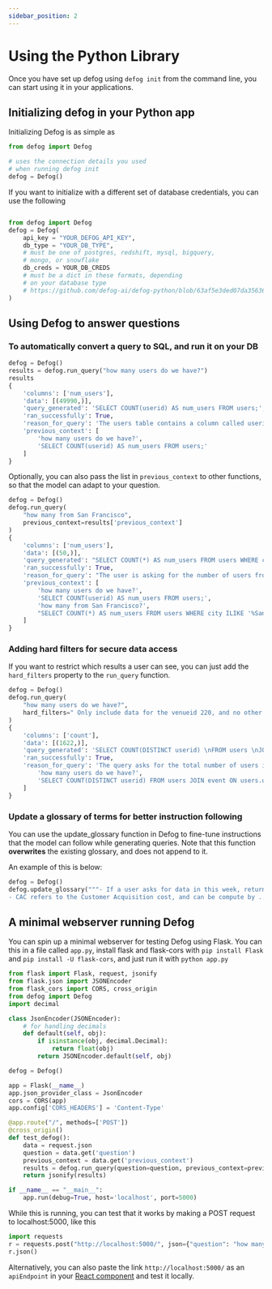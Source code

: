 ```yaml
---
sidebar_position: 2
---
```


# Using the Python Library

Once you have set up defog using `defog init` from the command line, you can start using it in your applications.

## Initializing defog in your Python app
Initializing Defog is as simple as

```python
from defog import Defog

# uses the connection details you used 
# when running defog init
defog = Defog()
```

If you want to initialize with a different set of database credentials, you can use the following

```python

from defog import Defog
defog = Defog(
    api_key = "YOUR_DEFOG_API_KEY",
    db_type = "YOUR_DB_TYPE",
    # must be one of postgres, redshift, mysql, bigquery,
    # mongo, or snowflake
    db_creds = YOUR_DB_CREDS
    # must be a dict in these formats, depending
    # on your database type
    # https://github.com/defog-ai/defog-python/blob/63af5e3ded07da356365f20bc94a194c4f7c44fa/defog/__init__.py#L110
)
```

## Using Defog to answer questions

### To automatically convert a query to SQL, and run it on your DB
```python
defog = Defog()
results = defog.run_query("how many users do we have?")
results
{
    'columns': ['num_users'],
    'data': [(49990,)],
    'query_generated': 'SELECT COUNT(userid) AS num_users FROM users;',
    'ran_successfully': True,
    'reason_for_query': 'The users table contains a column called userid which is a unique identifier for each user. To count the number of users, we can simply use the COUNT() function on the userid column in the users table.',
    'previous_context': [
        'how many users do we have?',
        'SELECT COUNT(userid) AS num_users FROM users;'
    ]
}
```

Optionally, you can also pass the list in `previous_context` to other functions, so that the model can adapt to your question.

```python
defog = Defog()
defog.run_query(
    "how many from San Francisco",
    previous_context=results['previous_context']
)
{
    'columns': ['num_users'],
    'data': [(50,)],
    'query_generated': "SELECT COUNT(*) AS num_users FROM users WHERE city ILIKE '%San Francisco%';",
    'ran_successfully': True,
    'reason_for_query': "The user is asking for the number of users from San Francisco. The city of the user is stored in the 'city' column of the 'users' table. Therefore, we can use a simple COUNT query to count the number of users from San Francisco. We will use the ILIKE operator to perform a case-insensitive match on the city name, as the user may have typed it in different ways. Since the query only requires one table, we do not need to use a JOIN statement. ",
    'previous_context': [
        'how many users do we have?',
        'SELECT COUNT(userid) AS num_users FROM users;',
        'how many from San Francisco?',
        "SELECT COUNT(*) AS num_users FROM users WHERE city ILIKE '%San Francisco%';"
    ]
}

```

### Adding hard filters for secure data access
If you want to restrict which results a user can see, you can just add the `hard_filters` property to the `run_query` function.

```python
defog = Defog()
defog.run_query(
    "how many users do we have?",
    hard_filters=" Only include data for the venueid 220, and no other venue",
)
{
    'columns': ['count'],
    'data': [(1622,)],
    'query_generated': 'SELECT COUNT(DISTINCT userid) \nFROM users \nJOIN sales ON users.userid = sales.buyerid \nJOIN event ON sales.eventid = event.eventid \nWHERE event.venueid = 220;',
    'ran_successfully': True,
    'reason_for_query': 'The query asks for the total number of users in the database. The relevant table for this query is the users table, which contains a unique identifier for each user. We can simply count the number of distinct user IDs in the table to get the total number of users. We also need to filter the results to only include data for the venueid 220, as specified in the question. Therefore, the SQL query to answer this question is: ', 'previous_context': [
        'how many users do we have?',
        'SELECT COUNT(DISTINCT userid) FROM users JOIN event ON users.userid = event.buyerid WHERE event.venueid = 220;'
    ]
}
```

### Update a glossary of terms for better instruction following
You can use the update_glossary function in Defog to fine-tune instructions that the model can follow while generating queries. Note that this function **overwrites** the existing glossary, and does not append to it.

An example of this is below:

```python
defog = Defog()
defog.update_glossary("""- If a user asks for data in this week, return data for the current ISO week and not for the last 7 days.
- CAC refers to the Customer Acquisition cost, and can be compute by ...""")
```

## A minimal webserver running Defog
You can spin up a minimal webserver for testing Defog using Flask. You can this in a file called `app.py`, install flask and flask-cors with `pip install Flask` and `pip install -U flask-cors`, and just run it with `python app.py`

```python
from flask import Flask, request, jsonify
from flask.json import JSONEncoder
from flask_cors import CORS, cross_origin
from defog import Defog
import decimal

class JsonEncoder(JSONEncoder):
    # for handling decimals
    def default(self, obj):
        if isinstance(obj, decimal.Decimal):
            return float(obj)
        return JSONEncoder.default(self, obj)

defog = Defog()

app = Flask(__name__)
app.json_provider_class = JsonEncoder
cors = CORS(app)
app.config['CORS_HEADERS'] = 'Content-Type'

@app.route("/", methods=['POST'])
@cross_origin()
def test_defog():
    data = request.json
    question = data.get('question')
    previous_context = data.get('previous_context')
    results = defog.run_query(question=question, previous_context=previous_context)
    return jsonify(results)

if __name__ == "__main__":
    app.run(debug=True, host='localhost', port=5000)
```

While this is running, you can test that it works by making a POST request to localhost:5000, like this

```python
import requests
r = requests.post("http://localhost:5000/", json={"question": "how many users do we have?"})
r.json()
```

Alternatively, you can also paste the link `http://localhost:5000/` as an `apiEndpoint` in your [React component](/defog-react) and test it locally.
